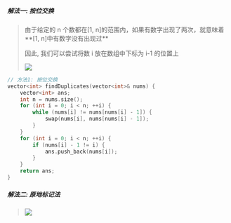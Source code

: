 ##### 解法一: 按位交换

> 由于给定的 n 个数都在[1, n]的范围内，如果有数字出现了两次，就意味着**[1, n]中有数字没有出现过**
> 
> 因此, 我们可以尝试将数 i 放在数组中下标为 i-1 的位置上
> 
> <img src="https://pic.leetcode-cn.com/1651990051-zEoXqO-7A5C0555-8735-4950-8348-7092FBB0D4CF_1_105_c.jpeg">

```CPP
// 方法1: 按位交换
vector<int> findDuplicates(vector<int>& nums) {
    vector<int> ans;
    int n = nums.size();
    for (int i = 0; i < n; ++i) {
        while (nums[i] != nums[nums[i] - 1]) {
            swap(nums[i], nums[nums[i] - 1]);
        }
    }
    for (int i = 0; i < n; ++i) {
        if (nums[i] - 1 != i) {
            ans.push_back(nums[i]);
        }
    }
    return ans;
}
```

##### 解法二: 原地标记法
> <img src="https://pic.leetcode-cn.com/1651978075-VevYmq-442.%20%E6%95%B0%E7%BB%84%E4%B8%AD%E9%87%8D%E5%A4%8D%E7%9A%84%E6%95%B0%E6%8D%AE.gif">
> 

```CPP

```